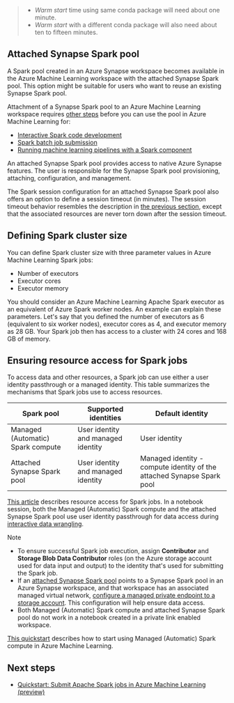 > - *Warm start* time using same conda package will need about one minute.
> - *Warm start* with a different conda package will also need about ten to fifteen minutes.

## Attached Synapse Spark pool

A Spark pool created in an Azure Synapse workspace becomes available in the Azure Machine Learning workspace with the attached Synapse Spark pool. This option might be suitable for users who want to reuse an existing Synapse Spark pool.

Attachment of a Synapse Spark pool to an Azure Machine Learning workspace requires [other steps](./how-to-manage-synapse-spark-pool.md) before you can use the pool in Azure Machine Learning for:

- [Interactive Spark code development](./interactive-data-wrangling-with-apache-spark-azure-ml.md)
- [Spark batch job submission](./how-to-submit-spark-jobs.md)
- [Running machine learning pipelines with a Spark component](./how-to-submit-spark-jobs.md#spark-component-in-a-pipeline-job)

An attached Synapse Spark pool provides access to native Azure Synapse features. The user is responsible for the Synapse Spark pool provisioning, attaching, configuration, and management.

The Spark session configuration for an attached Synapse Spark pool also offers an option to define a session timeout (in minutes). The session timeout behavior resembles the description in [the previous section](#inactivity-periods-and-tear-down-mechanism), except that the associated resources are never torn down after the session timeout.

## Defining Spark cluster size

You can define Spark cluster size with three parameter values in Azure Machine Learning Spark jobs:

- Number of executors
- Executor cores
- Executor memory

You should consider an Azure Machine Learning Apache Spark executor as an equivalent of Azure Spark worker nodes. An example can explain these parameters. Let's say that you defined the number of executors as 6 (equivalent to six worker nodes), executor cores as 4, and executor memory as 28 GB. Your Spark job then has access to a cluster with 24 cores and 168 GB of memory.

## Ensuring resource access for Spark jobs

To access data and other resources, a Spark job can use either a user identity passthrough or a managed identity. This table summarizes the mechanisms that Spark jobs use to access resources.

|Spark pool|Supported identities|Default identity|
| ---------- | -------------------- | ---------------- |
|Managed (Automatic) Spark compute|User identity and managed identity|User identity|
|Attached Synapse Spark pool|User identity and managed identity|Managed identity - compute identity of the attached Synapse Spark pool|

[This article](./how-to-submit-spark-jobs.md#ensuring-resource-access-for-spark-jobs) describes resource access for Spark jobs. In a notebook session, both the Managed (Automatic) Spark compute and the attached Synapse Spark pool use user identity passthrough for data access during [interactive data wrangling](./interactive-data-wrangling-with-apache-spark-azure-ml.md).

> [!NOTE]
> - To ensure successful Spark job execution, assign **Contributor** and **Storage Blob Data Contributor** roles (on the Azure storage account used for data input and output) to the identity that's used for submitting the Spark job.
> - If an [attached Synapse Spark pool](./how-to-manage-synapse-spark-pool.md) points to a Synapse Spark pool in an Azure Synapse workspace, and that workspace has an associated managed virtual network, [configure a managed private endpoint to a storage account](../synapse-analytics/security/connect-to-a-secure-storage-account.md). This configuration will help ensure data access.
> - Both Managed (Automatic) Spark compute and attached Synapse Spark pool do not work in a notebook created in a private link enabled workspace.

[This quickstart](./quickstart-spark-data-wrangling.md) describes how to start using Managed (Automatic) Spark compute in Azure Machine Learning.

## Next steps

- [Quickstart: Submit Apache Spark jobs in Azure Machine Learning (preview)](./quickstart-spark-jobs.md)
